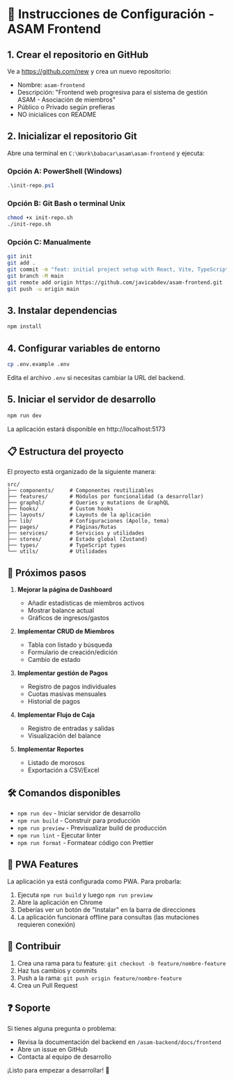 # 🚀 Instrucciones de Configuración - ASAM Frontend

## 1. Crear el repositorio en GitHub

Ve a https://github.com/new y crea un nuevo repositorio:
- Nombre: `asam-frontend`
- Descripción: "Frontend web progresiva para el sistema de gestión ASAM - Asociación de miembros"
- Público o Privado según prefieras
- NO inicialices con README

## 2. Inicializar el repositorio Git

Abre una terminal en `C:\Work\babacar\asam\asam-frontend` y ejecuta:

### Opción A: PowerShell (Windows)
```powershell
.\init-repo.ps1
```

### Opción B: Git Bash o terminal Unix
```bash
chmod +x init-repo.sh
./init-repo.sh
```

### Opción C: Manualmente
```bash
git init
git add .
git commit -m "feat: initial project setup with React, Vite, TypeScript and PWA support"
git branch -M main
git remote add origin https://github.com/javicabdev/asam-frontend.git
git push -u origin main
```

## 3. Instalar dependencias

```bash
npm install
```

## 4. Configurar variables de entorno

```bash
cp .env.example .env
```

Edita el archivo `.env` si necesitas cambiar la URL del backend.

## 5. Iniciar el servidor de desarrollo

```bash
npm run dev
```

La aplicación estará disponible en http://localhost:5173

## 📋 Estructura del proyecto

El proyecto está organizado de la siguiente manera:

```
src/
├── components/     # Componentes reutilizables
├── features/       # Módulos por funcionalidad (a desarrollar)
├── graphql/        # Queries y mutations de GraphQL
├── hooks/          # Custom hooks
├── layouts/        # Layouts de la aplicación
├── lib/            # Configuraciones (Apollo, tema)
├── pages/          # Páginas/Rutas
├── services/       # Servicios y utilidades
├── stores/         # Estado global (Zustand)
├── types/          # TypeScript types
└── utils/          # Utilidades
```

## 🎯 Próximos pasos

1. **Mejorar la página de Dashboard**
   - Añadir estadísticas de miembros activos
   - Mostrar balance actual
   - Gráficos de ingresos/gastos

2. **Implementar CRUD de Miembros**
   - Tabla con listado y búsqueda
   - Formulario de creación/edición
   - Cambio de estado

3. **Implementar gestión de Pagos**
   - Registro de pagos individuales
   - Cuotas masivas mensuales
   - Historial de pagos

4. **Implementar Flujo de Caja**
   - Registro de entradas y salidas
   - Visualización del balance

5. **Implementar Reportes**
   - Listado de morosos
   - Exportación a CSV/Excel

## 🛠️ Comandos disponibles

- `npm run dev` - Iniciar servidor de desarrollo
- `npm run build` - Construir para producción
- `npm run preview` - Previsualizar build de producción
- `npm run lint` - Ejecutar linter
- `npm run format` - Formatear código con Prettier

## 📱 PWA Features

La aplicación ya está configurada como PWA. Para probarla:

1. Ejecuta `npm run build` y luego `npm run preview`
2. Abre la aplicación en Chrome
3. Deberías ver un botón de "Instalar" en la barra de direcciones
4. La aplicación funcionará offline para consultas (las mutaciones requieren conexión)

## 🤝 Contribuir

1. Crea una rama para tu feature: `git checkout -b feature/nombre-feature`
2. Haz tus cambios y commits
3. Push a la rama: `git push origin feature/nombre-feature`
4. Crea un Pull Request

## ❓ Soporte

Si tienes alguna pregunta o problema:
- Revisa la documentación del backend en `/asam-backend/docs/frontend`
- Abre un issue en GitHub
- Contacta al equipo de desarrollo

¡Listo para empezar a desarrollar! 🚀
